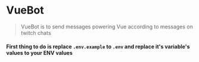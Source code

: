 # VueBot

> VueBot is to send messages powering Vue according to messages on twitch chats

#### First thing to do is replace `.env.example` to `.env` and replace it's variable's values to your ENV values
